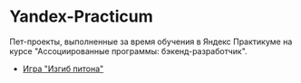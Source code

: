 # Yandex-Practicum
Пет-проекты, выполненные за время обучения в Яндекс Практикуме на курсе "Ассоциированные программы: бэкенд-разработчик".

- [Игра "Изгиб питона"](https://github.com/KTerminasov/the_snake)

